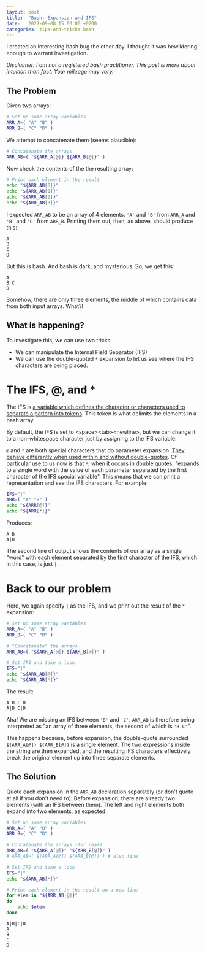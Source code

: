 ```yaml
---
layout: post
title:  "Bash: Expansion and IFS"
date:   2022-09-08 15:00:00 +0200
categories: tips-and-tricks bash
---
```


I created an interesting bash bug the other day. I thought it was bewildering
enough to warrant investigation.

*Disclaimer: I am not a registered bash practitioner. This post is more about intuition than fact. Your mileage may vary.*

## The Problem

Given two arrays:
```bash
# Set up some array variables
ARR_A=( "A" "B" )
ARR_B=( "C" "D" )
```

We attempt to concatenate them (seems plausible):
```bash
# Concatenate the arrays
ARR_AB=( "${ARR_A[@]} ${ARR_B[@]}" )
```

Now check the contents of the the resulting array:
```bash
# Print each element in the result
echo "${ARR_AB[0]}"
echo "${ARR_AB[1]}"
echo "${ARR_AB[2]}"
echo "${ARR_AB[3]}"
```

I expected `ARR_AB` to be an array of 4 elements. `'A'` and `'B'` from `ARR_A`
and `'B'` and `'C'` from `ARR_B`. Printing them out, then, as above, should
produce this:

```
A
B
C
D
```

But this is bash. And bash is dark, and mysterious. So, we get this:


```
A
B C
D

```
Somehow, there are only three elements, the middle of which contains data from both input arrays. What?!

## What is happening?

To investigate this, we can use two tricks:
- We can manipulate the Internal Field Separator (IFS)
- We can use the double-quoted `*` expansion to let us see where the IFS
  characters are being placed.
  
# The IFS, @, and *
The IFS is [a variable which defines the character or characters used to
separate a pattern into tokens][wikipedia-ifs]. This token is what delimits the
elements in a bash array.

By default, the IFS is set to \<space\>\<tab\>\<newline\>, but we can change it
to a non-whitespace character just by assigning to the IFS variable.

`@` and `*` are both special characters that do parameter expansion. [They
behave differently when used within and without double-quotes][bash-manual]. Of
particular use to us now is that `*`, when it occurs in double quotes, "expands
to a single word with the value of each parameter separated by the first
character of the IFS special variable". This means that we can print a representation and see the IFS characters. For example:

```bash
IFS="|"
ARR=( "A" "B" )
echo "${ARR[@]}"
echo "${ARR[*]}"
```

Produces:

```
A B
A|B
```

The second line of output shows the contents of our array as a single "word"
with each element separated by the first character of the IFS, which in this
case, is just `|`.

# Back to our problem

Here, we again specify `|` as the IFS, and we print out the result of the `*` expansion:

```bash
# Set up some array variables
ARR_A=( "A" "B" )
ARR_B=( "C" "D" )

# "Concatenate" the arrays
ARR_AB=( "${ARR_A[@]} ${ARR_B[@]}" )

# Set IFS and take a look
IFS="|"
echo "${ARR_AB[@]}"
echo "${ARR_AB[*]}"
```
The result:
```
A B C D
A|B C|D
```

Aha! We are missing an IFS between `'B'` and `'C'`. `ARR_AB` is therefore being
interpreted as "an array of three elements, the second of which is `'B C'`".

This happens because, before expansion, the double-quote surrounded `${ARR_A[@]}
${ARR_B[@]}` is a single element. The two expressions inside the string are then
expanded, and the resulting IFS characters effectively break the original
element up into three separate elements.

## The Solution

Quote each expansion in the `ARR_AB` declaration separately (or don't quote at
all if you don't need to). Before expansion, there are already two elements
(with an IFS between them). The left and right elements both expand into two
elements, as expected.

```bash
# Set up some array variables
ARR_A=( "A" "B" )
ARR_B=( "C" "D" )

# Concatenate the arrays (for real)
ARR_AB=( "${ARR_A[@]}" "${ARR_B[@]}" )
# ARR_AB=( ${ARR_A[@]} ${ARR_B[@]} ) # also fine

# Set IFS and take a look
IFS="|"
echo "${ARR_AB[*]}"

# Print each element in the result on a new line
for elem in "${ARR_AB[@]}"
do
    echo $elem
done
```

```
A|B|C|D
A
B
C
D
```

[wikipedia-ifs]: https://en.wikipedia.org/wiki/Input_Field_Separators
[bash-manual]: https://www.gnu.org/software/bash/manual/html_node/Special-Parameters.html
